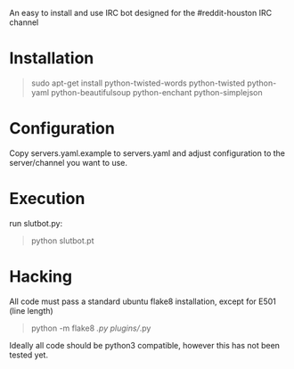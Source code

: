 An easy to install and use IRC bot designed for the #reddit-houston IRC channel

# Installation
>    sudo apt-get install python-twisted-words python-twisted  python-yaml python-beautifulsoup python-enchant python-simplejson

# Configuration

Copy servers.yaml.example to servers.yaml and adjust configuration to the server/channel you want to use.

# Execution

run slutbot.py:

>    python slutbot.pt

# Hacking

All code must pass a standard ubuntu flake8 installation, except for E501 (line length)

>    python -m flake8 *.py plugins/*.py

Ideally all code should be python3 compatible, however this has not been tested yet.